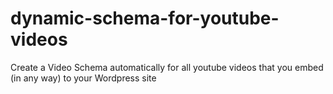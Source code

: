 # dynamic-schema-for-youtube-videos
Create a Video Schema automatically for all youtube videos that you embed (in any way) to your Wordpress site

